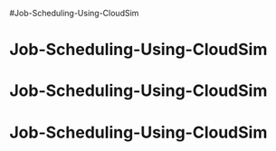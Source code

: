 #Job-Scheduling-Using-CloudSim
# Job-Scheduling-Using-CloudSim
# Job-Scheduling-Using-CloudSim
# Job-Scheduling-Using-CloudSim
